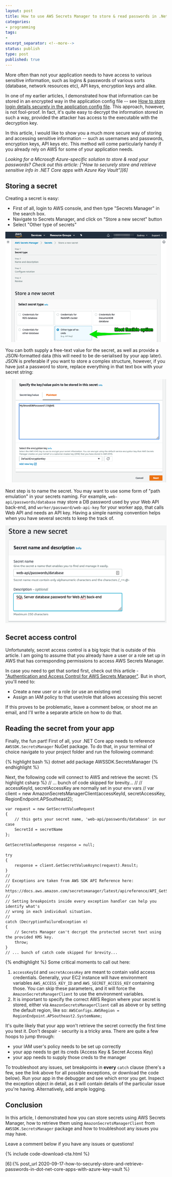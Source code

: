 ```yaml
---
layout: post
title: How to use AWS Secrets Manager to store & read passwords in .Net Core apps
categories:
- programming
tags:
-
excerpt_separator: <!--more-->
status: publish
type: post
published: true
---
```

More often than not your application needs to have access to various sensitive information, such as
logins & passwords of various sorts (database, network resources etc), API keys, encryption keys and
alike.

In one of my earlier articles, I demonstrated how that information can be stored in an encrypted way
in the application config file -- see [How to store login details securely in the application config file][1]. 
This approach, however, is not fool-proof. In fact, it's quite easy to decrypt the information stored in
such a way, provided the attacker has access to the executable with the decryption key.

In this article, I would like to show you a much more secure way of storing and accessing sensitive
information -- such as usernames and passwords, encryption keys, API keys etc. This method will come
particularly handy if you already rely on AWS for some of your application needs.

_Looking for a Microsoft Azure-specific solution to store & read your passwords? Check out this
article: ["How to securely store and retrieve sensitive info in .NET Core apps with Azure Key Vault"][6]_

<!--more-->

## Storing a secret
Creating a secret is easy:
- First of all, login to AWS console, and then type "Secrets Manager" in the search box.
- Navigate to Secrets Manager, and click on "Store a new secret" button
- Select "Other type of secrets"

![AWS Secrets Manager "Store a new secret" screen][3]

You can both supply a free-text value for the secret, as well as provide a JSON-formatted data (this
will need to be de-serialised by your app later). JSON is preferable if you want to store a complex
structure, however, if you have just a password to store, replace everything in that text box with
your secret string:

![Example of a secret in AWS Secrets Manager][4]

Next step is to name the secret. You may want to use some form of "path emulation" in your secrets
naming. For example, `web-api/passwords/database` may store a DB password used by your Web API
back-end, and `worker/password/web-api-key` for your worker app, that calls Web API and needs an API
key. Having a simple naming convention helps when you have several secrets to keep the track of.

![Example of a secret name in AWS Secrets Manager][5]

## Secret access control
Unfortunately, secret access control is a big topic that is outside of this article. I am going to 
assume that you already have a user or a role set up in AWS that has corresponding permissions to 
access AWS Secrets Manager. 

In case you need to get that sorted first, check out this article -
["Authentication and Access Control for AWS Secrets Manager"][2]. But in short, you'll need to:

- Create a new user or a role (or use an existing one)
- Assign an IAM policy to that user/role that allows accessing this secret

If this proves to be problematic, leave a comment below, or shoot me an email, and I'll write a
separate article on how to do that.

## Reading the secret from your app
Finally, the fun part! First of all, your .NET Core app needs to reference `AWSSDK.SecretsManager`
NuGet package. To do that, in your terminal of choice navigate to your project folder and run the
following command:

{% highlight bash %}
dotnet add package AWSSDK.SecretsManager
{% endhighlight %}

Next, the following code will connect to AWS and retrieve the secret:
{% highlight csharp %}
    // ... bunch of code skipped for brevity...
    //
    // accessKeyId, secretAccessKey are normally set in your env vars
    // 
    var client = new AmazonSecretsManagerClient(accessKeyId, secretAccessKey, RegionEndpoint.APSoutheast2);

    var request = new GetSecretValueRequest
    {
        // this gets your secret name, 'web-api/passwords/database' in our case
        SecretId = secretName
    };

    GetSecretValueResponse response = null;

    try
    {
        response = client.GetSecretValueAsync(request).Result;
    }
    //
    // Exceptions are taken from AWS SDK API Reference here:
    // https://docs.aws.amazon.com/secretsmanager/latest/apireference/API_GetSecretValue.html#API_GetSecretValue_Errors
    //
    // Setting breakpoints inside every exception handler can help you identify what's 
    // wrong in each individual situation. 
    //
    catch (DecryptionFailureException e)
    {
        // Secrets Manager can't decrypt the protected secret text using the provided KMS key.
        throw;
    }
    // ... bunch of catch code skipped for brevity...
{% endhighlight %}
Some critical moments to call out here:

1. `accessKeyId` and `secretAccessKey` are meant to contain valid access credentials. Generally, your
   EC2 instance will have environment variables `AWS_ACCESS_KEY_ID` and `AWS_SECRET_ACCESS_KEY`
   containing those. You can skip these parameters, and it will force the
   `AmazonSecretsManagerClient` to use the environment variables.
2. It is important to specify the correct AWS Region where your secret is stored, either via
   `AmazonSecretsManagerClient` call as above or by setting the default region, like so: 
   `AWSConfigs.AWSRegion = RegionEndpoint.APSoutheast2.SystemName;`

It's quite likely that your app won't retrieve the secret correctly the first time you test it. Don't
despair - security is a tricky area. There are quite a few hoops to jump through:
- your IAM user's policy needs to be set up correctly
- your app needs to get its creds (Access Key & Secret Access Key)
- your app needs to supply those creds to the manager

To troubleshoot any issues, set breakpoints in __every__ `catch` clause (there's a few, see the link
above for all possible exceptions, or download the code below). Run your app in the debugger and see
which error you get. Inspect the exception object in detail, as it will contain details of the
particular issue you're having. Alternatively, add ample logging.

## Conclusion
In this article, I demonstrated how you can store secrets using AWS Secrets Manager, how to retrieve
them using `AmazonSecretsManagerClient` from `AWSSDK.SecretsManager` package and how to troubleshoot
any issues you may have.

Leave a comment below if you have any issues or questions!

{% include code-download-cta.html %}

[1]:/how-to-store-login-details-securely-in-application-config-file/
[2]:https://docs.aws.amazon.com/secretsmanager/latest/userguide/auth-and-access.html
[3]:/img/secret-type-choice.png "AWS Secrets Manager 'Store a new secret' screen"
[4]:/img/secret-value.png "Example of a secret in AWS Secrets Manager"
[5]:/img/secret-name.png "Example of a secret name in AWS Secrets Manager"
[6]:{% post_url 2020-09-17-how-to-securely-store-and-retrieve-passwords-in-dot-net-core-apps-with-azure-key-vault %}
